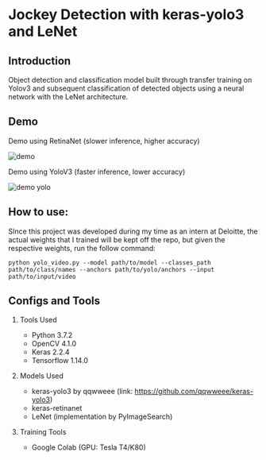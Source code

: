 # Jockey Detection with keras-yolo3 and LeNet

## Introduction

Object detection and classification model built through transfer training on Yolov3 and subsequent classification of detected objects using a neural network with the LeNet architecture.

## Demo

Demo using RetinaNet (slower inference, higher accuracy)

![demo](demo.gif)

Demo using YoloV3 (faster inference, lower accuracy)

![demo yolo](yolo-model.gif)

## How to use:

SInce this project was developed during my time as an intern at Deloitte, the actual weights that I trained will be kept off the repo, but given the respective weights, run the follow command:
```
python yolo_video.py --model path/to/model --classes_path path/to/class/names --anchors path/to/yolo/anchors --input path/to/input/video
```

## Configs and Tools

1. Tools Used 
    - Python 3.7.2
    - OpenCV 4.1.0
    - Keras 2.2.4
    - Tensorflow 1.14.0


2. Models Used
    - keras-yolo3 by qqwweee (link: https://github.com/qqwweee/keras-yolo3)
    - keras-retinanet 
    - LeNet (implementation by PyImageSearch)

3. Training Tools
    - Google Colab (GPU: Tesla T4/K80)
